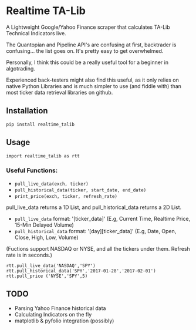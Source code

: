 # Realtime TA-Lib

A Lightweight Google/Yahoo Finance scraper that calculates TA-Lib Technical Indicators live.

The Quantopian and Pipeline API's are confusing at first, backtrader is confusing... the list goes on.
It's pretty easy to get overwhelmed.

Personally, I think this could be a really useful tool for a beginner in algotrading. 

Experienced back-testers might also find this useful, as it only relies on native Python Libraries and is much
simpler to use (and fiddle with) than most ticker data retrieval libraries on github.

## Installation
```
pip install realtime_talib
```

## Usage
```
import realtime_talib as rtt
```
### Useful Functions:

* `pull_live_data(exch, ticker)`
* `pull_historical_data(ticker, start_date, end_date)`
* `print_price(exch, ticker, refresh_rate)`

pull_live_data returns a 1D List, and pull_historical_data returns a 2D List.
* `pull_live_data` format: '[ticker_data]'  (E.g, Current Time, Realtime Price, 15-Min Delayed Volume)
* `pull_historical_data` format: '[day][ticker_data]' (E.g, Date, Open, Close, High, Low, Volume)

(Fuctions support NASDAQ or NYSE, and all the tickers under them. Refresh rate is in seconds.)
```
rtt.pull_live_data('NASDAQ','SPY')
rtt.pull_historical_data('SPY','2017-01-28','2017-02-01')
rtt.pull_price ('NYSE','SPY',5)
```

## TODO

*  Parsing Yahoo Finance historical data
*  Calculating Indicators on the fly
*  matplotlib & pyfolio integration (possibly)
